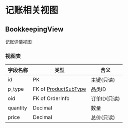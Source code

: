 # 记账相关视图

## BookkeepingView

记账详情视图

### 视图表

| 字段名称 | 类型                                                         | 含义         |
| -------- | ------------------------------------------------------------ | ------------ |
| id       | PK                                                           | 主键(只读)   |
| p_type   | FK of [ProductSubType](/View/category/category/#productsubtypeview) | 品类ID       |
| oid      | FK of OrderInfo                                              | 订单ID(只读) |
| quantity | Decimal                                                      | 数量         |
| price    | Decimal                                                      | 总价(只读)   |

